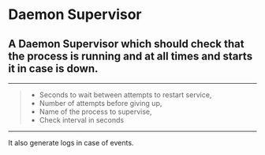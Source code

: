 # Daemon Supervisor
## A Daemon Supervisor which should check that the process is running and at all times and starts it in case is down. 
---

> - Seconds to wait between attempts to restart service,
> - Number of attempts before giving up,
> - Name of the process to supervise,
> - Check interval in seconds

---    
It also generate logs in case of events.
